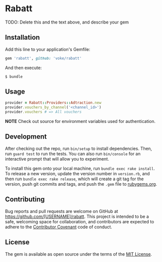 # Rabatt

TODO: Delete this and the text above, and describe your gem

## Installation

Add this line to your application's Gemfile:

```ruby
gem 'rabatt', github: 'voke/rabatt'
```

And then execute:

    $ bundle

## Usage

```ruby
provider = Rabatt::Providers::Adtraction.new
provider.vouchers_by_channel('<channel_id>')
provider.vouchers # => All vouchers
```

**NOTE** Check out source for environment variables used for authentication.

## Development

After checking out the repo, run `bin/setup` to install dependencies. Then, run `guard test` to run the tests. You can also run `bin/console` for an interactive prompt that will allow you to experiment.

To install this gem onto your local machine, run `bundle exec rake install`. To release a new version, update the version number in `version.rb`, and then run `bundle exec rake release`, which will create a git tag for the version, push git commits and tags, and push the `.gem` file to [rubygems.org](https://rubygems.org).

## Contributing

Bug reports and pull requests are welcome on GitHub at https://github.com/[USERNAME]/rabatt. This project is intended to be a safe, welcoming space for collaboration, and contributors are expected to adhere to the [Contributor Covenant](http://contributor-covenant.org) code of conduct.


## License

The gem is available as open source under the terms of the [MIT License](http://opensource.org/licenses/MIT).

